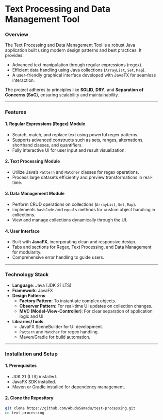 # **Text Processing and Data Management Tool**

### **Overview**
The Text Processing and Data Management Tool is a robust Java application built using modern design patterns and best practices. It provides:
- Advanced text manipulation through regular expressions (regex).
- Efficient data handling using Java collections (`ArrayList`, `Set`, `Map`).
- A user-friendly graphical interface developed with JavaFX for seamless interaction.

The project adheres to principles like **SOLID**, **DRY**, and **Separation of Concerns (SoC)**, ensuring scalability and maintainability.

---

### **Features**
#### **1. Regular Expressions (Regex) Module**
- Search, match, and replace text using powerful regex patterns.
- Supports advanced constructs such as sets, ranges, alternations, shorthand classes, and quantifiers.
- Fully interactive UI for user input and result visualization.

#### **2. Text Processing Module**
- Utilize Java’s `Pattern` and `Matcher` classes for regex operations.
- Process large datasets efficiently and preview transformations in real-time.

#### **3. Data Management Module**
- Perform CRUD operations on collections (`ArrayList`, `Set`, `Map`).
- Implements `hashCode` and `equals` methods for custom object handling in collections.
- View and manage collections dynamically through the UI.

#### **4. User Interface**
- Built with **JavaFX**, incorporating clean and responsive design.
- Tabs and sections for Regex, Text Processing, and Data Management for modularity.
- Comprehensive error handling to guide users.

---

### **Technology Stack**
- **Language**: Java (JDK 21 LTS)
- **Framework**: JavaFX
- **Design Patterns**:
    - **Factory Pattern**: To instantiate complex objects.
    - **Observer Pattern**: For real-time UI updates on collection changes.
    - **MVC (Model-View-Controller)**: For clear separation of application logic and UI.
- **Libraries/Tools**:
    - JavaFX SceneBuilder for UI development.
    - `Pattern` and `Matcher` for regex handling.
    - Maven/Gradle for build automation.

---

### **Installation and Setup**

#### **1. Prerequisites**
- JDK 21 (LTS) installed.
- JavaFX SDK installed.
- Maven or Gradle installed for dependency management.

#### **2. Clone the Repository**
```bash
git clone https://github.com/AbuduSamadu/test-processing.git
cd text-processing
